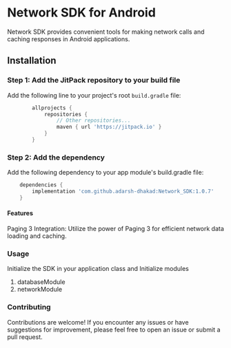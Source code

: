 # Network SDK for Android

Network SDK provides convenient tools for making network calls and caching responses in Android applications.

## Installation

### Step 1: Add the JitPack repository to your build file

Add the following line to your project's root `build.gradle` file:

```groovy
        allprojects {
            repositories {
                // Other repositories...
                maven { url 'https://jitpack.io' }
            }
        }
```        

### Step 2: Add the dependency
Add the following dependency to your app module's build.gradle file:

``` groovy
    dependencies {
        implementation 'com.github.adarsh-dhakad:Network_SDK:1.0.7'
    }
```
#### Features
Paging 3 Integration: Utilize the power of Paging 3 for efficient network data loading and caching.

### Usage
Initialize the SDK in your application class
and Initialize modules 
1. databaseModule
2. networkModule

### Contributing
Contributions are welcome! If you encounter any issues or have suggestions for improvement, please feel free to open an issue or submit a pull request.